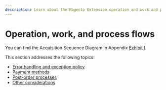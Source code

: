 ```yaml
---
description: Learn about the Magento Extension operation and work and process flows.
---
```


# Operation, work, and process flows

You can find the Acquisition Sequence Diagram in Appendix [Exhibit I](../appendix.md#exhibit-i-connector-acquisition-sequence-diagram).

This section addresses the following topics:

* [Error handling and exception policy](error-handling-and-exception-policy.md)
* [Payment methods](payment-methods.md)
* [Post-order processes](post-order-processes.md)
* [Other considerations](other-considerations.md)
